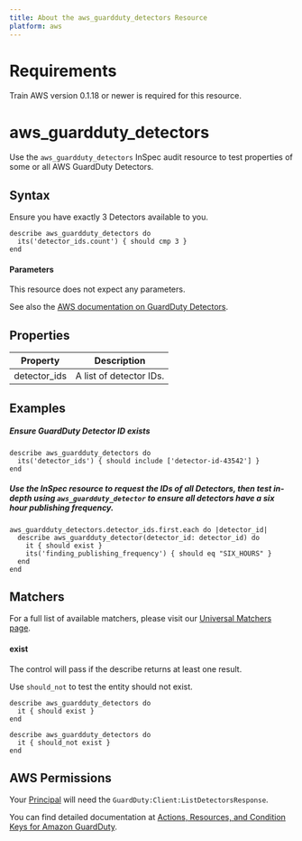 ```yaml
---
title: About the aws_guardduty_detectors Resource
platform: aws
---
```


# Requirements

Train AWS version 0.1.18 or newer is required for this resource.

# aws\_guardduty\_detectors

Use the `aws_guardduty_detectors` InSpec audit resource to test properties of some or all AWS GuardDuty Detectors.

## Syntax

 Ensure you have exactly 3 Detectors available to you.

    describe aws_guardduty_detectors do
      its('detector_ids.count') { should cmp 3 }
    end
    
    
#### Parameters

This resource does not expect any parameters.

See also the [AWS documentation on GuardDuty Detectors](https://docs.aws.amazon.com/guardduty/latest/ug/what-is-guardduty.html).

## Properties

|Property                 | Description|
| ---                     | --- |
|detector_ids             | A list of detector IDs. |

## Examples

##### Ensure GuardDuty Detector ID exists
    describe aws_guardduty_detectors do
      its('detector_ids') { should include ['detector-id-43542'] }
    end
    
##### Use the InSpec resource to request the IDs of all Detectors, then test in-depth using `aws_guardduty_detector` to ensure all detectors have a six hour publishing frequency.

    aws_guardduty_detectors.detector_ids.first.each do |detector_id|
      describe aws_guardduty_detector(detector_id: detector_id) do
        it { should exist }
        its('finding_publishing_frequency') { should eq "SIX_HOURS" }
      end
    end

## Matchers

For a full list of available matchers, please visit our [Universal Matchers page](https://www.inspec.io/docs/reference/matchers/). 

#### exist

The control will pass if the describe returns at least one result.

Use `should_not` to test the entity should not exist.

    describe aws_guardduty_detectors do
      it { should exist }
    end
      
    describe aws_guardduty_detectors do
      it { should_not exist }
    end
    
## AWS Permissions

Your [Principal](https://docs.aws.amazon.com/IAM/latest/UserGuide/intro-structure.html#intro-structure-principal) will need the `GuardDuty:Client:ListDetectorsResponse`.

You can find detailed documentation at [Actions, Resources, and Condition Keys for Amazon GuardDuty](https://docs.aws.amazon.com/guardduty/latest/ug/what-is-guardduty.html).  